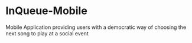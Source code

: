 # InQueue-Mobile
Mobile Application providing users with a democratic way of choosing the next song to play at a social event
